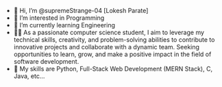 - 👋 Hi, I’m @supremeStrange-04 [Lokesh Parate]
- 👀 I’m interested in Programming
- 🌱 I’m currently learning Engineering
- 🧑‍💻 As a passionate computer science student, I aim to leverage my
technical skills, creativity, and problem-solving abilities to contribute to
innovative projects and collaborate with a dynamic team. Seeking
opportunities to learn, grow, and make a positive impact in the field of
software development.
- 🧠 My skills are Python, Full-Stack Web Development (MERN Stack), C, Java, etc... 
<!---
supremeStrange-04/supremeStrange-04 is a ✨ special ✨ repository because its `README.md` (this file) appears on your GitHub profile.
You can click the Preview link to take a look at your changes.
--->
